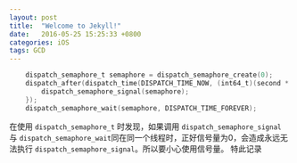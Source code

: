 ```yaml
---
layout: post
title:  "Welcome to Jekyll!"
date:   2016-05-25 15:25:33 +0800
categories: iOS
tags: GCD 
---
```


```Objective-C
    dispatch_semaphore_t semaphore = dispatch_semaphore_create(0);
    dispatch_after(dispatch_time(DISPATCH_TIME_NOW, (int64_t)(second * NSEC_PER_SEC)), dispatch_get_global_queue(DISPATCH_QUEUE_PRIORITY_DEFAULT, 0), ^{
        dispatch_semaphore_signal(semaphore);
    });
    dispatch_semaphore_wait(semaphore, DISPATCH_TIME_FOREVER);
```

在使用 `dispatch_semaphore_t` 时发现，如果调用 `dispatch_semaphore_signal` 与 `dispatch_semaphore_wait`同在同一个线程时，正好信号量为0，会造成永远无法执行 `dispatch_semaphore_signal`。所以要小心使用信号量。
特此记录
